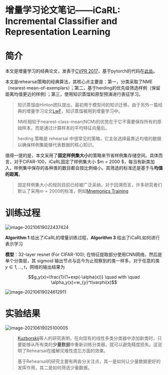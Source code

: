 # 增量学习论文笔记——iCaRL: Incremental Classifier and Representation Learning


# 简介

本文是增量学习的经典论文，发表于[CVPR 2017](https://arxiv.org/abs/1611.07725)，基于pytorch的代码在[此处](https://github.com/donlee90/icarl)。

本文是rehearsal策略的经典算法，其核心点主要是：第一，分类采取了NME（nearest-mean-of-exemplars）；第二，基于herding的优先级筛选样例（保留距离均值更近的样例）；第三，使用知识蒸馏和原型预演进行表征学习。

> 知识蒸馏由Hinton团队提出，最初用于模型间的知识迁移。由于另外一篇经典的增量学习论文[LwF](https://link.springer.com/chapter/10.1007/978-3-319-46493-0_37)，知识蒸馏被用到增量学习中。
>
> NME相较于nearest-class-mean(NCM)的优势在于它不需要保存所有的原始样本，而是通过计算样本的平均特征向量后。
>
> herding 策略是 rehearsal 中很常见的策略，它主张选择最靠近均值的数据以确保样例集能够代表数据的核心知识。

值得一提的是，本文采用了**固定样例集大小**的策略来节省样例集存储空间。具体而言，对于CIFAR-100，iCaRL固定了样例集大小 $m = 2000 $，每当有新类加入，样例集中保存的各种类的数目都会按比例缩小。其筛选的标准还是基于与**均值的距离**。

> 固定样例集大小的规则目前已经被广泛采纳，对于回溯而言，许多研究者们默认了采用$m=2000$的标准，例如[Mnemonics Training](https://arxiv.org/pdf/2002.10211.pdf)

# 训练过程

![image-20210619022437424](https://i.loli.net/2021/06/19/D28mMg9qtONGlre.png)

**Algorithm 1** 给出了iCaRL的增量训练过程，**Algorithm 3** 给出了iCaRL如何进行表示学习

**模型**：32-layer resnet (For CIFAR-100); 在特征提取部分使用CNN网络，然后是单个分类层，其 sigmoid 输出节点与迄今为止观察到的类一样多。对于任意的类 $y\in{1,...,t}$，网络的输出结果为

$$g_y(x)=\frac{1}{1+exp(-\alpha(x))} \quad with \quad \alpha_y(x)=w_{y}^t\varphi(x)$$



![image-20210619024612911](https://i.loli.net/2021/06/19/BpoujyxNHQIgSTf.png)

# 实验结果

![image-20210619025100005](https://i.loli.net/2021/06/19/vfIwTay9RFLJ3Nj.png)

> [Kuzborskij](https://ieeexplore.ieee.org/document/6619275)等人的研究表明，在向现有的线性多类分类器中添加新类时，只要能够从所有类的**少量数据**中重新训练分类器，就可以避免精度损失。这说明了Rehearsal在缓解灾难性遗忘方面的效果。
>
> 基于Rehearsal的研究主要有两各分关注点，其一是如何让少量数据更好的发挥作用，其二是如何筛选少量数据。


